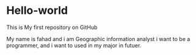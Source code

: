# Hello-world
This is My first repository on GitHub


My name is fahad and i am Geographic information analyst
i want to be a programmer, and i want to used in my major in futuer.
